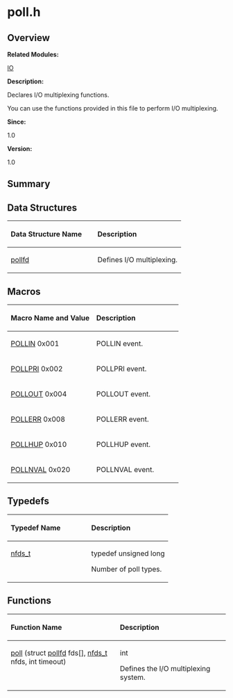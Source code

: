 # poll.h<a name="EN-US_TOPIC_0000001055387986"></a>

## **Overview**<a name="section23611824084831"></a>

**Related Modules:**

[IO](io.md)

**Description:**

Declares I/O multiplexing functions. 

You can use the functions provided in this file to perform I/O multiplexing.

**Since:**

1.0

**Version:**

1.0

## **Summary**<a name="section270526204084831"></a>

## Data Structures<a name="nested-classes"></a>

<a name="table1723262006084831"></a>
<table><thead align="left"><tr id="row1379732849084831"><th class="cellrowborder" valign="top" width="50%" id="mcps1.1.3.1.1"><p id="p723064932084831"><a name="p723064932084831"></a><a name="p723064932084831"></a>Data Structure Name</p>
</th>
<th class="cellrowborder" valign="top" width="50%" id="mcps1.1.3.1.2"><p id="p933996839084831"><a name="p933996839084831"></a><a name="p933996839084831"></a>Description</p>
</th>
</tr>
</thead>
<tbody><tr id="row135582303084831"><td class="cellrowborder" valign="top" width="50%" headers="mcps1.1.3.1.1 "><p id="p614788875084831"><a name="p614788875084831"></a><a name="p614788875084831"></a><a href="pollfd.md">pollfd</a></p>
</td>
<td class="cellrowborder" valign="top" width="50%" headers="mcps1.1.3.1.2 "><p id="p594296747084831"><a name="p594296747084831"></a><a name="p594296747084831"></a>Defines I/O multiplexing. </p>
</td>
</tr>
</tbody>
</table>

## Macros<a name="define-members"></a>

<a name="table136845372084831"></a>
<table><thead align="left"><tr id="row1242806501084831"><th class="cellrowborder" valign="top" width="50%" id="mcps1.1.3.1.1"><p id="p1409192004084831"><a name="p1409192004084831"></a><a name="p1409192004084831"></a>Macro Name and Value</p>
</th>
<th class="cellrowborder" valign="top" width="50%" id="mcps1.1.3.1.2"><p id="p1782074499084831"><a name="p1782074499084831"></a><a name="p1782074499084831"></a>Description</p>
</th>
</tr>
</thead>
<tbody><tr id="row13990384084831"><td class="cellrowborder" valign="top" width="50%" headers="mcps1.1.3.1.1 "><p id="p2038096644084831"><a name="p2038096644084831"></a><a name="p2038096644084831"></a><a href="io.md#ga52ac479a805051f59643588b096024ff">POLLIN</a>   0x001</p>
</td>
<td class="cellrowborder" valign="top" width="50%" headers="mcps1.1.3.1.2 "><p id="p2010727647084831"><a name="p2010727647084831"></a><a name="p2010727647084831"></a>POLLIN event. </p>
</td>
</tr>
<tr id="row165781509084831"><td class="cellrowborder" valign="top" width="50%" headers="mcps1.1.3.1.1 "><p id="p530771067084831"><a name="p530771067084831"></a><a name="p530771067084831"></a><a href="io.md#gab6f53b89c7a4cc5e8349f7c778d85168">POLLPRI</a>   0x002</p>
</td>
<td class="cellrowborder" valign="top" width="50%" headers="mcps1.1.3.1.2 "><p id="p2059889376084831"><a name="p2059889376084831"></a><a name="p2059889376084831"></a>POLLPRI event. </p>
</td>
</tr>
<tr id="row809329740084831"><td class="cellrowborder" valign="top" width="50%" headers="mcps1.1.3.1.1 "><p id="p569114367084831"><a name="p569114367084831"></a><a name="p569114367084831"></a><a href="io.md#ga91b3c67129ac7675062f316b840a0d58">POLLOUT</a>   0x004</p>
</td>
<td class="cellrowborder" valign="top" width="50%" headers="mcps1.1.3.1.2 "><p id="p159914654084831"><a name="p159914654084831"></a><a name="p159914654084831"></a>POLLOUT event. </p>
</td>
</tr>
<tr id="row1922831126084831"><td class="cellrowborder" valign="top" width="50%" headers="mcps1.1.3.1.1 "><p id="p1059884369084831"><a name="p1059884369084831"></a><a name="p1059884369084831"></a><a href="io.md#gab1c532446408c98559d4aaaeeeb99820">POLLERR</a>   0x008</p>
</td>
<td class="cellrowborder" valign="top" width="50%" headers="mcps1.1.3.1.2 "><p id="p309758794084831"><a name="p309758794084831"></a><a name="p309758794084831"></a>POLLERR event. </p>
</td>
</tr>
<tr id="row1685851733084831"><td class="cellrowborder" valign="top" width="50%" headers="mcps1.1.3.1.1 "><p id="p524516434084831"><a name="p524516434084831"></a><a name="p524516434084831"></a><a href="io.md#ga262754fe6bdf27c2cd3da43284ec8536">POLLHUP</a>   0x010</p>
</td>
<td class="cellrowborder" valign="top" width="50%" headers="mcps1.1.3.1.2 "><p id="p1188359125084831"><a name="p1188359125084831"></a><a name="p1188359125084831"></a>POLLHUP event. </p>
</td>
</tr>
<tr id="row1761466911084831"><td class="cellrowborder" valign="top" width="50%" headers="mcps1.1.3.1.1 "><p id="p577896970084831"><a name="p577896970084831"></a><a name="p577896970084831"></a><a href="io.md#gae8bffe35c61e12fb7b408b89721896df">POLLNVAL</a>   0x020</p>
</td>
<td class="cellrowborder" valign="top" width="50%" headers="mcps1.1.3.1.2 "><p id="p1257184357084831"><a name="p1257184357084831"></a><a name="p1257184357084831"></a>POLLNVAL event. </p>
</td>
</tr>
</tbody>
</table>

## Typedefs<a name="typedef-members"></a>

<a name="table200212197084831"></a>
<table><thead align="left"><tr id="row638960660084831"><th class="cellrowborder" valign="top" width="50%" id="mcps1.1.3.1.1"><p id="p2126020600084831"><a name="p2126020600084831"></a><a name="p2126020600084831"></a>Typedef Name</p>
</th>
<th class="cellrowborder" valign="top" width="50%" id="mcps1.1.3.1.2"><p id="p783246120084831"><a name="p783246120084831"></a><a name="p783246120084831"></a>Description</p>
</th>
</tr>
</thead>
<tbody><tr id="row1904372426084831"><td class="cellrowborder" valign="top" width="50%" headers="mcps1.1.3.1.1 "><p id="p461282185084831"><a name="p461282185084831"></a><a name="p461282185084831"></a><a href="io.md#ga0af7a8bdafcd5532e620a11f0d373d52">nfds_t</a></p>
</td>
<td class="cellrowborder" valign="top" width="50%" headers="mcps1.1.3.1.2 "><p id="p1637920123084831"><a name="p1637920123084831"></a><a name="p1637920123084831"></a> typedef unsigned long </p>
<p id="p880001995084831"><a name="p880001995084831"></a><a name="p880001995084831"></a>Number of poll types. </p>
</td>
</tr>
</tbody>
</table>

## Functions<a name="func-members"></a>

<a name="table1882542699084831"></a>
<table><thead align="left"><tr id="row516352891084831"><th class="cellrowborder" valign="top" width="50%" id="mcps1.1.3.1.1"><p id="p2106622109084831"><a name="p2106622109084831"></a><a name="p2106622109084831"></a>Function Name</p>
</th>
<th class="cellrowborder" valign="top" width="50%" id="mcps1.1.3.1.2"><p id="p2061409297084831"><a name="p2061409297084831"></a><a name="p2061409297084831"></a>Description</p>
</th>
</tr>
</thead>
<tbody><tr id="row262795612084831"><td class="cellrowborder" valign="top" width="50%" headers="mcps1.1.3.1.1 "><p id="p433001383084831"><a name="p433001383084831"></a><a name="p433001383084831"></a><a href="io.md#gab7fc0f6be5f13c81de180c1288ba3b6f">poll</a> (struct <a href="pollfd.md">pollfd</a> fds[], <a href="io.md#ga0af7a8bdafcd5532e620a11f0d373d52">nfds_t</a> nfds, int timeout)</p>
</td>
<td class="cellrowborder" valign="top" width="50%" headers="mcps1.1.3.1.2 "><p id="p388145736084831"><a name="p388145736084831"></a><a name="p388145736084831"></a>int </p>
<p id="p1199668049084831"><a name="p1199668049084831"></a><a name="p1199668049084831"></a>Defines the I/O multiplexing system. </p>
</td>
</tr>
</tbody>
</table>

